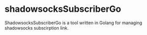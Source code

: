 # shadowsocksSubscriberGo

ShadowsocksSubscriberGo is a tool written in Golang for managing shadowsocks subscirption link.